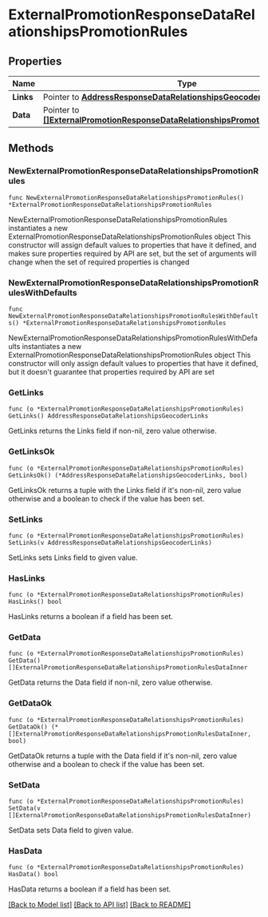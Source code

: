 # ExternalPromotionResponseDataRelationshipsPromotionRules

## Properties

Name | Type | Description | Notes
------------ | ------------- | ------------- | -------------
**Links** | Pointer to [**AddressResponseDataRelationshipsGeocoderLinks**](AddressResponseDataRelationshipsGeocoderLinks.md) |  | [optional] 
**Data** | Pointer to [**[]ExternalPromotionResponseDataRelationshipsPromotionRulesDataInner**](ExternalPromotionResponseDataRelationshipsPromotionRulesDataInner.md) |  | [optional] 

## Methods

### NewExternalPromotionResponseDataRelationshipsPromotionRules

`func NewExternalPromotionResponseDataRelationshipsPromotionRules() *ExternalPromotionResponseDataRelationshipsPromotionRules`

NewExternalPromotionResponseDataRelationshipsPromotionRules instantiates a new ExternalPromotionResponseDataRelationshipsPromotionRules object
This constructor will assign default values to properties that have it defined,
and makes sure properties required by API are set, but the set of arguments
will change when the set of required properties is changed

### NewExternalPromotionResponseDataRelationshipsPromotionRulesWithDefaults

`func NewExternalPromotionResponseDataRelationshipsPromotionRulesWithDefaults() *ExternalPromotionResponseDataRelationshipsPromotionRules`

NewExternalPromotionResponseDataRelationshipsPromotionRulesWithDefaults instantiates a new ExternalPromotionResponseDataRelationshipsPromotionRules object
This constructor will only assign default values to properties that have it defined,
but it doesn't guarantee that properties required by API are set

### GetLinks

`func (o *ExternalPromotionResponseDataRelationshipsPromotionRules) GetLinks() AddressResponseDataRelationshipsGeocoderLinks`

GetLinks returns the Links field if non-nil, zero value otherwise.

### GetLinksOk

`func (o *ExternalPromotionResponseDataRelationshipsPromotionRules) GetLinksOk() (*AddressResponseDataRelationshipsGeocoderLinks, bool)`

GetLinksOk returns a tuple with the Links field if it's non-nil, zero value otherwise
and a boolean to check if the value has been set.

### SetLinks

`func (o *ExternalPromotionResponseDataRelationshipsPromotionRules) SetLinks(v AddressResponseDataRelationshipsGeocoderLinks)`

SetLinks sets Links field to given value.

### HasLinks

`func (o *ExternalPromotionResponseDataRelationshipsPromotionRules) HasLinks() bool`

HasLinks returns a boolean if a field has been set.

### GetData

`func (o *ExternalPromotionResponseDataRelationshipsPromotionRules) GetData() []ExternalPromotionResponseDataRelationshipsPromotionRulesDataInner`

GetData returns the Data field if non-nil, zero value otherwise.

### GetDataOk

`func (o *ExternalPromotionResponseDataRelationshipsPromotionRules) GetDataOk() (*[]ExternalPromotionResponseDataRelationshipsPromotionRulesDataInner, bool)`

GetDataOk returns a tuple with the Data field if it's non-nil, zero value otherwise
and a boolean to check if the value has been set.

### SetData

`func (o *ExternalPromotionResponseDataRelationshipsPromotionRules) SetData(v []ExternalPromotionResponseDataRelationshipsPromotionRulesDataInner)`

SetData sets Data field to given value.

### HasData

`func (o *ExternalPromotionResponseDataRelationshipsPromotionRules) HasData() bool`

HasData returns a boolean if a field has been set.


[[Back to Model list]](../README.md#documentation-for-models) [[Back to API list]](../README.md#documentation-for-api-endpoints) [[Back to README]](../README.md)


